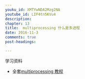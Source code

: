 ```yaml
---
youku_id: XMTYwNDA2Mzg2NA
youtube_id: LIF4tn5KVu4
description: 
chapter: 13
title:  multiprocessing 什么是多进程
date: 2016-11-3
comments: true
post-headings:

---
```



学习资料
  * 全套[multiprocessing 教程](/tutorials/python-basic/multiprocessing/)

